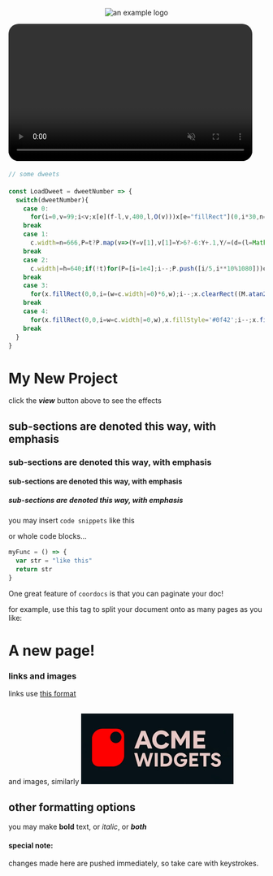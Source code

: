 <center>
    
![an example logo](https://srmcgann.github.io/sandbox/example.jpg)

</center>

<video style="border-radius: 20px; border: none; width: 480px; height: 270px;display: inline-block" loop autoplay muted src="https://srmcgann.github.io/Coordinates/resources/ShapeToLines.mp4"></video>


```js
// some dweets

const LoadDweet = dweetNumber => {
  switch(dweetNumber){
    case 0:
      for(i=0,v=99;i<v;x[e](f-l,v,400,l,O(v)))x[e="fillRect"](0,i*30,n=2e3,v,(O=$=>x.fillStyle=`hsl(${$} 99%50%`)(i>16?i<25?-6*i:i:l=199)),x[e]((f=(i/8|0)*l*4-2e3-t%2*n)+20/(o=i++%8),l+o*v,9*o,v,O(9))
    break
    case 1:
      c.width=n=666,P=t?P.map(v=>(Y=v[1],v[1]=Y>6?-6:Y+.1,Y/=(d=(l=Math.hypot(...v))<3?l:3),x.fillRect(n/2+v[0]/d/(Z=v[2]/d+5)*n,190+Y/Z*n,4,4),v)):Array(n*6).fill().map((v,i)=>[i/n-3,i%8,i/9%6-3]);
    break
    case 2:
      c.width|=h=640;if(!t)for(P=[i=1e4];i--;P.push([i/5,i**10%1080]))o=87;P.map(v=>{for(Y=v[1],i=9;i--;)if((X=v[0])>(l=h+i*o+S(t)*h)&&X<l+50&&(n=Y-h)<o&&n>-o)Y+=n>78?-165:8;x.fillRect(X,v[1]=Y,9,9)})
    break
    case 3:
      for(x.fillRect(0,0,i=(w=c.width|=0)*6,w);i--;x.clearRect((M.atan2(X,Z)/1.57/2+1)*960,(q=M.acos(Y/d)/1.57)*535,s+(1-q)**2*s*9,s))s=1/(d=(M=Math).hypot(X=i/535%2-1,Y=i**.9%2-1,Z=1-(i**3.1+t/4)%2))
    break
    case 4:
      for(x.fillRect(0,0,i=w=c.width|=0,w),x.fillStyle='#0f42';i--;x.fillRect(960+S(p=t/5*i)/Z*(h=540)-s/2,h+C(p)/Z*h-s/2,s,s))Z=i/w*99,s=299/Z
    break
  }
}
```


# My New Project
    
click the ***view*** button above to see the effects


## sub-sections are denoted this way, with emphasis
### sub-sections are denoted this way, with emphasis
#### sub-sections are denoted this way, with emphasis
##### sub-sections are denoted this way, with emphasis


you may insert ``code snippets`` like this

or whole code blocks...

```js
myFunc = () => {
  var str = "like this"
  return str
}
```

One great feature of ``coordocs`` is that you can paginate your doc!

for example, use this tag to split your document
onto as many pages as you like:

<pagebreak/>

# A new page!

### links and images

links use [this format](https://github.com)<br><br>

and images, similarly
![an example logo](example.jpg)

## other formatting options
you may make **bold** text, or *italic*, or ***both***

#### special note:
changes made here are pushed immediately, so take care with keystrokes.


